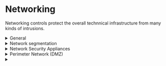 # Networking

Networking controls protect the overall technnical infrastructure from many kinds of intrusions. 

<details>
  <summary> General </summary>
  
* Centralize management and governance of core network functions (e.g. virtual network/subnet provisioning and IP addressing).
* 
</details>

<details>
  <summary> Network segmentation </summary>
  
  Segmenting the network segregates logical business units and helps limit the damage from successful attacks.
  
  * Segment larger address spaces into subnets using CIDR-based principles.
  * Don't assign Allow rules with broad IP address ranges (for example, allow 0.0.0.0 through 255.255.255.255).
  * Adopt Zero Trust approaches that validate trust at the time of access; don't rely on perimeter controls. Employees can access their organization's resources from anywhere on various devices and apps.
  * 
</details>

<details>
  <summary> Network Security Appliances </summary>
  
  Network security groups and user-defined routing can provide a certain measure of network security at the network and transport layers of the OSI model. In some situations, other security controls need to be implemented at high levels of the stack, including:

  * Firewalling
  * Intrusion detection/intrusion prevention
  * Vulnerability management
  * Application control
  * Network-based anomaly detection
  * Web filtering
  * Antivirus
  * Botnet protection

</details>

<details>
  <summary> Perimeter Network (DMZ) </summary>
  
  A DMZ is a physical or logical network segment that provides an extra layer of security between assets and the internet. Consider using a DMZ for all high-security deployments to enhance the level of network security and access control. Specialized network access control devices on the edge of a perimeter network allow only desired traffic into the network. The network security devices sit between the internet and internal network and have an interface on both networks. The perimeter network is where many controls are used, including:
  
  * Distributed denial of service (DDoS) protection
  * Intrusion detection/intrusion prevention systems (IDS/IPS)
  * Firewall rules and policies
  * Web filtering
  * Network antimalware 
  
  
* Deploy perimeter networks for security zones. 
</details>

<details>
  <summary>  </summary>
  
* 
</details>
